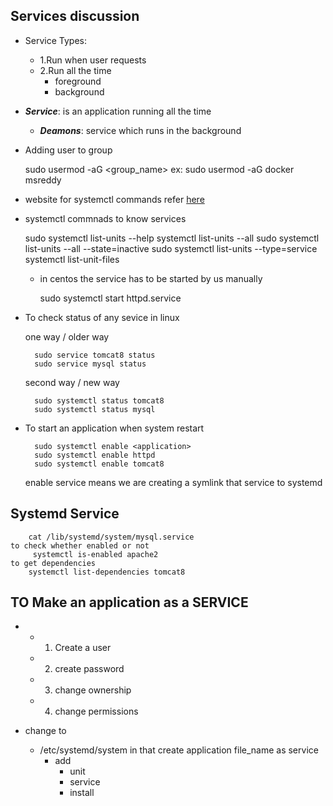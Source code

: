 ##  Services discussion

* Service Types:
    * 1.Run when user requests
    * 2.Run all the time
        * foreground
        * background

* __*Service*__: is an application running all the time
    * __*Deamons*__: service which runs in the background 


* Adding user to group
    
    sudo usermod -aG <group_name> <username>
    ex:
        sudo usermod -aG docker msreddy

* website for systemctl commands
     refer [here](https://www.digitalocean.com/community/tutorials/how-to-use-systemctl-to-manage-systemd-services-and-units#system-state-overview)
* systemctl commnads to know services 

    sudo systemctl list-units --help
    systemctl list-units --all
    sudo systemctl list-units --all --state=inactive
    sudo systemctl list-units --type=service
    systemctl list-unit-files

    * in centos the service has to be started by us manually 

        sudo systemctl start httpd.service

* To check status of any sevice in linux
    
     one way / older way

        sudo service tomcat8 status
        sudo service mysql status

     second way / new way

        sudo systemctl status tomcat8 
        sudo systemctl status mysql 


* To start an application when system restart

        sudo systemctl enable <application>
        sudo systemctl enable httpd
        sudo systemctl enable tomcat8

     enable service means we are creating a symlink that service to systemd


## Systemd Service 
    
        cat /lib/systemd/system/mysql.service
    to check whether enabled or not
         systemctl is-enabled apache2
    to get dependencies
        systemctl list-dependencies tomcat8
    


## TO Make an application as a SERVICE

*   * 1. Create a user
    * 2. create password
    * 3. change ownership
    * 4. change permissions

*   change to
    * /etc/systemd/system in that create application file_name as service
        * add 
            * unit
            * service
            * install